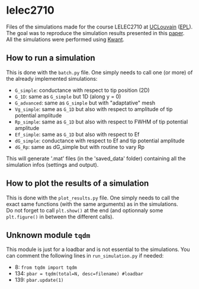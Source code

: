 # lelec2710
Files of the simulations made for the course LELEC2710 at [UCLouvain](https://uclouvain.be/) ([EPL](https://uclouvain.be/en/faculties/epl)).  
The goal was to reproduce the simulation results presented in this [paper](https://journals.aps.org/prb/abstract/10.1103/PhysRevB.98.075310).  
All the simulations were performed using [Kwant](https://kwant-project.org/).

## How to run a simulation
This is done with the `batch.py` file.
One simply needs to call one (or more) of the already implemented simulations:
* `G_simple`: conductance with respect to tip position (2D)
* `G_1D`: same as `G_simple` but 1D (along y = 0)
* `G_advanced`: same as `G_simple` but with "adaptative" mesh
* `Vg_simple`: same as `G_1D` but also with respect to amplitude of tip potential amplitude
* `Rp_simple`: same as `G_1D` but also with respect to FWHM of tip potential amplitude
* `Ef_simple`: same as `G_1D` but also with respect to Ef
* `dG_simple`: conductance with respect to Ef and tip potential amplitude
* `dG_Rp`: same as dG_simple but with routine to vary Rp

This will generate '.mat' files (in the 'saved_data' folder) containing all the simulation infos (settings and output).

## How to plot the results of a simulation
This is done with the `plot_results.py` file.
One simply needs to call the exact same functions (with the same arguments) as in the simulations.  
Do not forget to call `plt.show()` at the end (and optionnaly some `plt.figure()` in between the different calls).

## Unknown module `tqdm`
This module is just for a loadbar and is not essential to the simulations.
You can comment the following lines in `run_simulation.py` if needed:
* 8: `from tqdm import tqdm`
* 134: `pbar = tqdm(total=N, desc=filename) #loadbar`
* 139: `pbar.update(1)`
